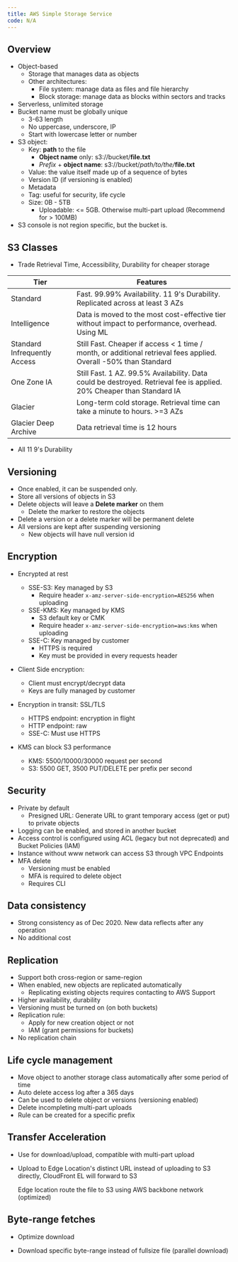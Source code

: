 ```yaml
---
title: AWS Simple Storage Service
code: N/A
---
```


## Overview

- Object-based
  - Storage that manages data as objects
  - Other architectures:
    - File system: manage data as files and file hierarchy
    - Block storage: manage data as blocks within sectors and tracks
- Serverless, unlimited storage
- Bucket name must be globally unique
  - 3-63 length
  - No uppercase, underscore, IP
  - Start with lowercase letter or number
- S3 object:
  - Key: **path** to the file
    - **Object name** only: s3://bucket/**file.txt**
    - _Prefix_ + **object name**: s3://bucket/_path/to/the/_**file.txt**
  - Value: the value itself made up of a sequence of bytes
  - Version ID (if versioning is enabled)
  - Metadata
  - Tag: useful for security, life cycle
  - Size: 0B - 5TB
    - Uploadable: <= 5GB. Otherwise multi-part upload (Recommend for > 100MB)
- S3 console is not region specific, but the bucket is.

## S3 Classes

- Trade Retrieval Time, Accessibility, Durability for cheaper storage

| Tier                         | Features                                                                                                              |
| ---------------------------- | --------------------------------------------------------------------------------------------------------------------- |
| Standard                     | Fast. 99.99% Availability. 11 9's Durability. Replicated across at least 3 AZs                                        |
| Intelligence                 | Data is moved to the most cost-effective tier without impact to performance, overhead. Using ML                       |
| Standard Infrequently Access | Still Fast. Cheaper if access < 1 time / month, or additional retrieval fees applied. Overall -50% than Standard      |
| One Zone IA                  | Still Fast. 1 AZ. 99.5% Availability. Data could be destroyed. Retrieval fee is applied. 20% Cheaper than Standard IA |
| Glacier                      | Long-term cold storage. Retrieval time can take a minute to hours. >=3 AZs                                            |
| Glacier Deep Archive         | Data retrieval time is 12 hours                                                                                       |

- All 11 9's Durability

## Versioning

- Once enabled, it can be suspended only.
- Store all versions of objects in S3
- Delete objects will leave a **Delete marker** on them
  - Delete the marker to restore the objects
- Delete a version or a delete marker will be permanent delete
- All versions are kept after suspending versioning
  - New objects will have null version id

## Encryption

- Encrypted at rest
  - SSE-S3: Key managed by S3
    - Require header `x-amz-server-side-encryption=AES256` when uploading
  - SSE-KMS: Key managed by KMS
    - S3 default key or CMK
    - Require header `x-amz-server-side-encryption=aws:kms` when uploading
  - SSE-C: Key managed by customer
    - HTTPS is required
    - Key must be provided in every requests header
- Client Side encryption:
  - Client must encrypt/decrypt data
  - Keys are fully managed by customer
- Encryption in transit: SSL/TLS

  - HTTPS endpoint: encryption in flight
  - HTTP endpoint: raw
  - SSE-C: Must use HTTPS

- KMS can block S3 performance
  - KMS: 5500/10000/30000 request per second
  - S3: 5500 GET, 3500 PUT/DELETE per prefix per second

## Security

- Private by default
  - Presigned URL: Generate URL to grant temporary access (get or put) to private objects
- Logging can be enabled, and stored in another bucket
- Access control is configured using ACL (legacy but not deprecated) and Bucket Policies (IAM)
- Instance without www network can access S3 through VPC Endpoints
- MFA delete
  - Versioning must be enabled
  - MFA is required to delete object
  - Requires CLI

## Data consistency

- Strong consistency as of Dec 2020. New data reflects after any operation
- No additional cost

## Replication

- Support both cross-region or same-region
- When enabled, new objects are replicated automatically
  - Replicating existing objects requires contacting to AWS Support
- Higher availability, durability
- Versioning must be turned on (on both buckets)
- Replication rule:
  - Apply for new creation object or not
  - IAM (grant permissions for buckets)
- No replication chain

## Life cycle management

- Move object to another storage class automatically after some period of time
- Auto delete access log after a 365 days
- Can be used to delete object or versions (versioning enabled)
- Delete incompleting multi-part uploads
- Rule can be created for a specific prefix

## Transfer Acceleration

- Use for download/upload, compatible with multi-part upload

- Upload to Edge Location's distinct URL instead of uploading to S3 directly, CloudFront EL will forward to S3

  Edge location route the file to S3 using AWS backbone network (optimized)

## Byte-range fetches

- Optimize download

- Download specific byte-range instead of fullsize file (parallel download)

